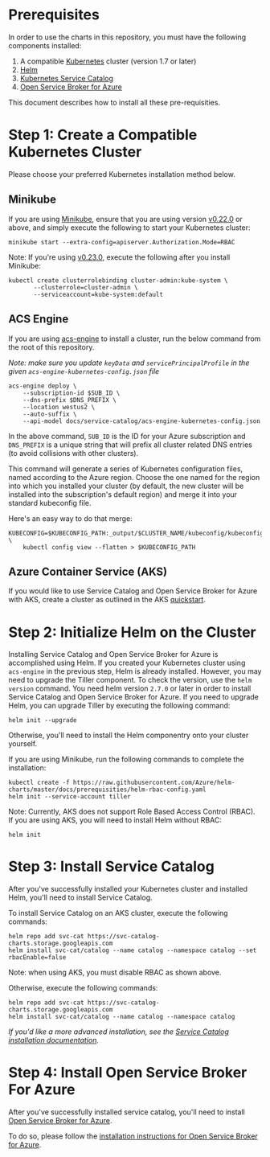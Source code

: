 # Prerequisites

In order to use the charts in this repository, you must have the following components installed:

1. A compatible [Kubernetes](https://github.com/kubernetes/kubernetes) cluster 
(version 1.7 or later)
1. [Helm](https://github.com/kubernetes/helm)
1. [Kubernetes Service Catalog](https://github.com/kubernetes-incubator/service-catalog)
1. [Open Service Broker for Azure](https://github.com/azure/open-service-broker-azure)

This document describes how to install all these pre-requisities.

# Step 1: Create a Compatible Kubernetes Cluster

Please choose your preferred Kubernetes installation method below.

## Minikube

If you are using [Minikube](https://github.com/kubernetes/minikube), ensure that you
are using version [v0.22.0](https://github.com/kubernetes/minikube/releases/tag/v0.22.0) or
above, and simply execute the following to start your Kubernetes cluster:


```console
minikube start --extra-config=apiserver.Authorization.Mode=RBAC
```

Note: If you're using 
[v0.23.0](https://github.com/kubernetes/minikube/releases/tag/v0.23.0),
execute the following after you install Minikube:

```console
kubectl create clusterrolebinding cluster-admin:kube-system \
       --clusterrole=cluster-admin \
       --serviceaccount=kube-system:default
```


## ACS Engine

If you are using [acs-engine](https://github.com/Azure/acs-engine) to install a cluster, run
the below command from the root of this repository.

_Note: make sure you update `keyData` and `servicePrincipalProfile` in the 
given `acs-engine-kubernetes-config.json` file_

```console
acs-engine deploy \
    --subscription-id $SUB_ID \
    --dns-prefix $DNS_PREFIX \
    --location westus2 \
    --auto-suffix \
    --api-model docs/service-catalog/acs-engine-kubernetes-config.json
```

In the above command, `SUB_ID` is the ID for your Azure subscription and `DNS_PREFIX` is 
a unique string that will prefix all cluster related DNS entries (to avoid collisions 
with other clusters).

This command will generate a series of Kubernetes configuration files, named
according to the Azure region. Choose the one named for the region into which
you installed your cluster (by default, the new cluster will be installed
into the subscription's default region) and merge it into your
standard kubeconfig file.

Here's an easy way to do that merge:

```console
KUBECONFIG=$KUBECONFIG_PATH:_output/$CLUSTER_NAME/kubeconfig/kubeconfig.$REGION.json \
    kubectl config view --flatten > $KUBECONFIG_PATH
```

## Azure Container Service (AKS)

If you would like to use Service Catalog and Open Service Broker for Azure with
AKS, create a cluster as outlined in the AKS [quickstart](https://docs.microsoft.com/en-us/azure/aks/kubernetes-walkthrough).

# Step 2: Initialize Helm on the Cluster

Installing Service Catalog and Open Service Broker for Azure is accomplished 
using Helm. If you created your Kubernetes cluster using `acs-engine` in the previous step,
Helm is already installed. However, you may need to upgrade the Tiller 
component. To check the version, use the `helm version` command. You need 
helm version `2.7.0` or later in order to install Service Catalog and Open
Service Broker for Azure. If you need to upgrade Helm, you can upgrade Tiller
by executing the following command:

```console
helm init --upgrade
```

Otherwise, you'll need to install the Helm componentry onto your cluster
yourself. 

If you are using Minikube, run the following commands to complete the installation:

```console
kubectl create -f https://raw.githubusercontent.com/Azure/helm-charts/master/docs/prerequisities/helm-rbac-config.yaml
helm init --service-account tiller
```

Note: Currently, AKS does not support Role Based Access Control (RBAC).
If you are using AKS, you will need to install Helm without RBAC:

```console
helm init
```


# Step 3: Install Service Catalog

After you've successfully installed your Kubernetes cluster and installed Helm, 
you'll need to install Service Catalog.

To install Service Catalog on an AKS cluster, execute the following commands:

```console
helm repo add svc-cat https://svc-catalog-charts.storage.googleapis.com
helm install svc-cat/catalog --name catalog --namespace catalog --set rbacEnable=false
```
Note: when using AKS, you must disable RBAC as shown above.

Otherwise, execute the following commands:

```console
helm repo add svc-cat https://svc-catalog-charts.storage.googleapis.com
helm install svc-cat/catalog --name catalog --namespace catalog
```

_If you'd like a more advanced installation, see the 
[Service Catalog installation documentation](https://github.com/kubernetes-incubator/service-catalog/blob/master/docs/install.md)._

# Step 4: Install Open Service Broker For Azure

After you've successfully installed service catalog, you'll need to install
[Open Service Broker for Azure](https://github.com/azure/open-service-broker-azure).

To do so, please follow the 
[installation instructions for Open Service Broker for Azure](https://github.com/Azure/helm-charts/tree/master/open-service-broker-azure).
